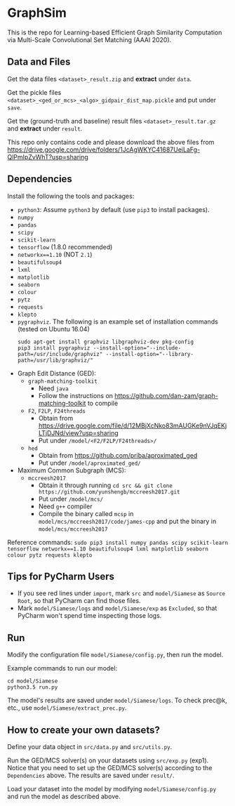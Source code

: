 # GraphSim

This is the repo for Learning-based Efficient Graph Similarity Computation via Multi-Scale Convolutional Set Matching (AAAI 2020).

## Data and Files

Get the data files `<dataset>_result.zip` and **extract** under `data`.

Get the pickle files `<dataset>_<ged_or_mcs>_<algo>_gidpair_dist_map.pickle` and put under `save`.

Get the (ground-truth and baseline) result files `<dataset>_result.tar.gz` and **extract** under `result`.

This repo only contains code and please download the above files from
 https://drive.google.com/drive/folders/1JcAgWKYC41687UeiLaFg-QlPmIpZvWhT?usp=sharing

## Dependencies

Install the following the tools and packages:

* `python3`: Assume `python3` by default (use `pip3` to install packages).
* `numpy`
* `pandas`
* `scipy`
* `scikit-learn`
* `tensorflow` (1.8.0 recommended)
* `networkx==1.10` (NOT `2.1`)
* `beautifulsoup4`
* `lxml`
* `matplotlib`
* `seaborn`
* `colour`
* `pytz`
* `requests`
* `klepto`
* `pygraphviz`. The following is an example set of installation commands (tested on Ubuntu 16.04) 
    ```
    sudo apt-get install graphviz libgraphviz-dev pkg-config
    pip3 install pygraphviz --install-option="--include-path=/usr/include/graphviz" --install-option="--library-path=/usr/lib/graphviz/"
    ```
* Graph Edit Distance (GED):
    * `graph-matching-toolkit` 
        * Need `java`
        * Follow the instructions on https://github.com/dan-zam/graph-matching-toolkit to compile
    * `F2`, `F2LP`, `F24threads`
        * Obtain from https://drive.google.com/file/d/12MBjXcNko83mAUGKe9nVJqEKjLTjDJNd/view?usp=sharing
        * Put under `/model/<F2/F2LP/F24threads>/`
    * `hed`
        * Obtain from https://github.com/priba/aproximated_ged
        * Put under `/model/aproximated_ged/`
* Maximum Common Subgraph (MCS):
    * `mccreesh2017` 
        * Obtain it through running `cd src && git clone https://github.com/yunshengb/mccreesh2017.git`
        * Put under `/model/mcs/`
        * Need `g++` compiler
        * Compile the binary called `mcsp` in `model/mcs/mccreesh2017/code/james-cpp` and put the binary in `model/mcs/mccreesh2017`


Reference commands:
```sudo pip3 install numpy pandas scipy scikit-learn tensorflow networkx==1.10 beautifulsoup4 lxml matplotlib seaborn colour pytz requests klepto```
    
## Tips for PyCharm Users

* If you see red lines under `import`, mark `src` and `model/Siamese` as `Source Root`,
so that PyCharm can find those files.
* Mark `model/Siamese/logs` and `model/Siamese/exp` as `Excluded`, so that PyCharm won't spend time inspecting those logs.

## Run

Modify the configuration file `model/Siamese/config.py`, then run the model.

Example commands to run our model:

```
cd model/Siamese
python3.5 run.py 
```

The model's results are saved under `model/Siamese/logs`. To check prec@k, etc., use `model/Siamese/extract_prec.py`.

## How to create your own datasets?

Define your data object in `src/data.py` and `src/utils.py`. 

Run the GED/MCS solver(s)
on your datasets using `src/exp.py` (exp1). Notice that you need to set up the GED/MCS solver(s)
according to the `Dependencies` above. 
The results are saved under `result/`. 

Load your dataset into the model by modifying `model/Siamese/config.py` 
and run the model as described above.